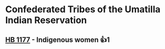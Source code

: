 # Confederated Tribes of the Umatilla Indian Reservation

## [HB 1177](/bill/2023-24/hb/1177/) - Indigenous women 👍1  